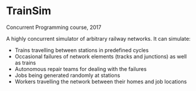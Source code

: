 # TrainSim
Concurrent Programming course, 2017

A highly concurrent simulator of arbitrary railway networks.
It can simulate:
* Trains travelling between stations in predefined cycles
* Occasional failures of network elements  (tracks and junctions) as well as trains
* Autonomous repair teams for dealing with the failures
* Jobs being generated randomly at stations
* Workers travelling the network between their homes and job locations
